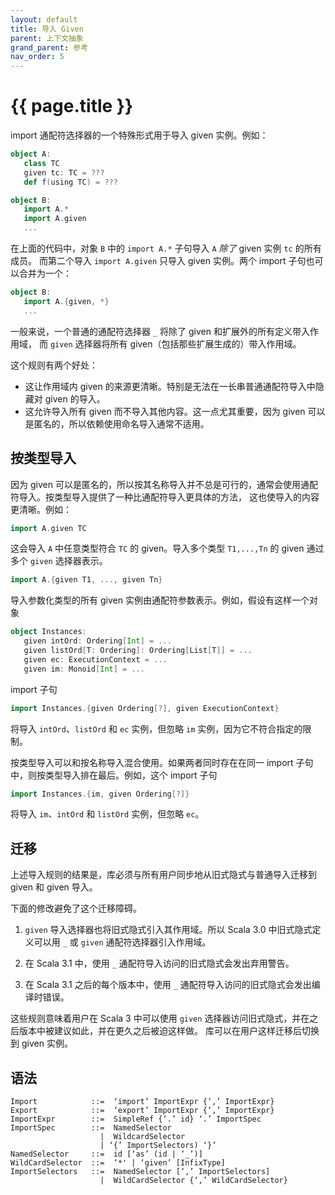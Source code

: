 ```yaml
---
layout: default
title: 导入 Given
parent: 上下文抽象
grand_parent: 参考
nav_order: 5
---
```


# {{ page.title }}

import 通配符选择器的一个特殊形式用于导入 given 实例。例如：

```scala
object A:
   class TC
   given tc: TC = ???
   def f(using TC) = ???

object B:
   import A.*
   import A.given
   ...
```

在上面的代码中，对象 `B` 中的 `import A.*` 子句导入 `A` *除了* given 实例 `tc` 的所有成员。
而第二个导入 `import A.given` 只导入 given 实例。两个 import 子句也可以合并为一个：

```scala
object B:
   import A.{given, *}
   ...
```

一般来说，一个普通的通配符选择器 `_` 将除了 given 和扩展外的所有定义带入作用域，
而 `given` 选择器将所有 given（包括那些扩展生成的）带入作用域。

这个规则有两个好处：

- 这让作用域内 given 的来源更清晰。特别是无法在一长串普通通配符导入中隐藏对 given 的导入。
- 这允许导入所有 given 而不导入其他内容。这一点尤其重要，因为 given 可以是匿名的，所以依赖使用命名导入通常不适用。

## 按类型导入

因为 given 可以是匿名的，所以按其名称导入并不总是可行的，通常会使用通配符导入。按类型导入提供了一种比通配符导入更具体的方法，
这也使导入的内容更清晰。例如：

```scala
import A.given TC
```

这会导入 `A` 中任意类型符合 `TC` 的 given。导入多个类型 `T1,...,Tn` 的 given 通过多个 `given` 选择器表示。

```scala
import A.{given T1, ..., given Tn}
```

导入参数化类型的所有 given 实例由通配符参数表示。例如，假设有这样一个对象

```scala
object Instances:
   given intOrd: Ordering[Int] = ...
   given listOrd[T: Ordering]: Ordering[List[T]] = ...
   given ec: ExecutionContext = ...
   given im: Monoid[Int] = ...
```

import 子句

```scala
import Instances.{given Ordering[?], given ExecutionContext}
```

将导入 `intOrd`、`listOrd` 和 `ec` 实例，但忽略 `im` 实例，因为它不符合指定的限制。

按类型导入可以和按名称导入混合使用。如果两者同时存在在同一 import 子句中，则按类型导入排在最后。例如，这个 import 子句

```scala
import Instances.{im, given Ordering[?]}
```

将导入 `im`、`intOrd` 和 `listOrd` 实例，但忽略 `ec`。

## 迁移

上述导入规则的结果是，库必须与所有用户同步地从旧式隐式与普通导入迁移到 given 和 given 导入。

下面的修改避免了这个迁移障碍。

 1. `given` 导入选择器也将旧式隐式引入其作用域。所以 Scala 3.0 中旧式隐式定义可以用 `_` 或 `given` 通配符选择器引入作用域。
 
 2. 在 Scala 3.1 中，使用 `_` 通配符导入访问的旧式隐式会发出弃用警告。
 
 3. 在 Scala 3.1 之后的每个版本中，使用 `_` 通配符导入访问的旧式隐式会发出编译时错误。

这些规则意味着用户在 Scala 3 中可以使用 `given` 选择器访问旧式隐式，并在之后版本中被建议如此，并在更久之后被迫这样做。
库可以在用户这样迁移后切换到 given 实例。

## 语法

```
Import            ::=  ‘import’ ImportExpr {‘,’ ImportExpr}
Export            ::=  ‘export’ ImportExpr {‘,’ ImportExpr}
ImportExpr        ::=  SimpleRef {‘.’ id} ‘.’ ImportSpec
ImportSpec        ::=  NamedSelector
                    |  WildcardSelector
                    | ‘{’ ImportSelectors) ‘}’
NamedSelector     ::=  id [‘as’ (id | ‘_’)]
WildCardSelector  ::=  ‘*' | ‘given’ [InfixType]
ImportSelectors   ::=  NamedSelector [‘,’ ImportSelectors]
                    |  WildCardSelector {‘,’ WildCardSelector}
```
